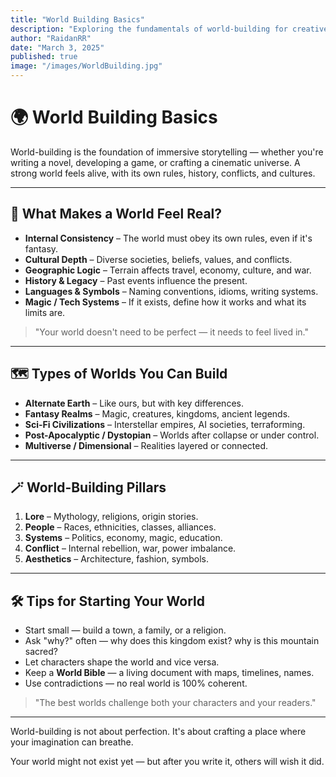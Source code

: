 ```yaml
---
title: "World Building Basics"
description: "Exploring the fundamentals of world-building for creative writing."
author: "RaidanRR"
date: "March 3, 2025"
published: true
image: "/images/WorldBuilding.jpg"
---
```


# 🌍 World Building Basics

World-building is the foundation of immersive storytelling — whether you're writing a novel, developing a game, or crafting a cinematic universe. A strong world feels alive, with its own rules, history, conflicts, and cultures.

---

## 🧱 What Makes a World Feel Real?

- **Internal Consistency** – The world must obey its own rules, even if it's fantasy.
- **Cultural Depth** – Diverse societies, beliefs, values, and conflicts.
- **Geographic Logic** – Terrain affects travel, economy, culture, and war.
- **History & Legacy** – Past events influence the present.
- **Languages & Symbols** – Naming conventions, idioms, writing systems.
- **Magic / Tech Systems** – If it exists, define how it works and what its limits are.

> "Your world doesn't need to be perfect — it needs to feel lived in."

---

## 🗺️ Types of Worlds You Can Build

- **Alternate Earth** – Like ours, but with key differences.
- **Fantasy Realms** – Magic, creatures, kingdoms, ancient legends.
- **Sci-Fi Civilizations** – Interstellar empires, AI societies, terraforming.
- **Post-Apocalyptic / Dystopian** – Worlds after collapse or under control.
- **Multiverse / Dimensional** – Realities layered or connected.

---

## 🪄 World-Building Pillars

1. **Lore** – Mythology, religions, origin stories.
2. **People** – Races, ethnicities, classes, alliances.
3. **Systems** – Politics, economy, magic, education.
4. **Conflict** – Internal rebellion, war, power imbalance.
5. **Aesthetics** – Architecture, fashion, symbols.

---

## 🛠️ Tips for Starting Your World

- Start small — build a town, a family, or a religion.
- Ask "why?" often — why does this kingdom exist? why is this mountain sacred?
- Let characters shape the world and vice versa.
- Keep a **World Bible** — a living document with maps, timelines, names.
- Use contradictions — no real world is 100% coherent.

> "The best worlds challenge both your characters and your readers."

---

World-building is not about perfection. It's about crafting a place where your imagination can breathe.

Your world might not exist yet — but after you write it, others will wish it did.

